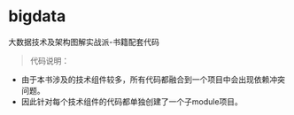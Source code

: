 # bigdata
大数据技术及架构图解实战派-书籍配套代码

> 代码说明：
* 由于本书涉及的技术组件较多，所有代码都融合到一个项目中会出现依赖冲突问题。
* 因此针对每个技术组件的代码都单独创建了一个子module项目。
